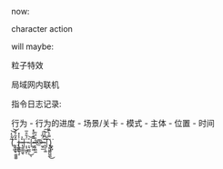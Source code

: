 now:

character action

will maybe:

粒子特效

局域网内联机

指令日志记录:

行为 - 行为的进度 - 场景/关卡 - 模式 - 主体 - 位置 - 时间

(̢̝͖͉̃͐́̒͝͝ ̨̝̝̮̦͚͖͚̀̒ ̢͚̲̠̃̽̃͐̏̀i̶̢̲͚̺͉̝͐͐̽ ̶̴̢͚̲̲͖̎͐ͅ|̶͔͎͖̮̈́͋̑̅ͅ-̴͎͉̲̪̜͐͜͝ͅ|̷̴͖̯͖̅͋̎͐̽ ̷̶͎̝͖͖̒̏̈́̃@̶̷͖̠̲̈́̏̒͘͠ ̴̢̮͔͖̑̿̒͐͠|̢͚͖̲̪͚̲̃̑͜)͚̝̺̃̿͐̀̅̏͘